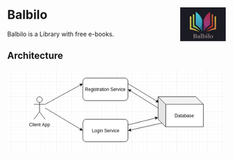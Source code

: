 # Balbilo <img align="right" src="https://raw.githubusercontent.com/Balbilo/balbilo/master/images/Balbilo.png" width="105" height="78">

Balbilo is a Library with free e-books.

## Architecture
![Reg-Log](images/reg-log-services.png)



